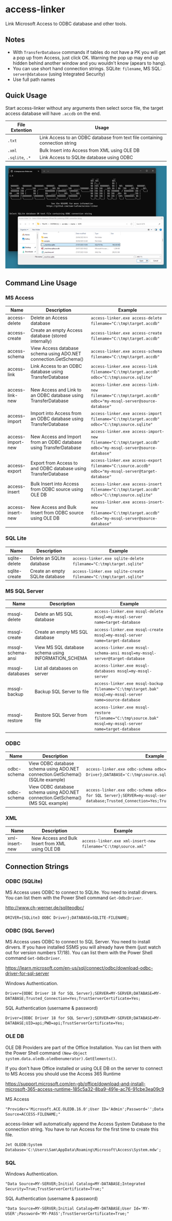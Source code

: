 # access-linker
Link Microsoft Access to ODBC database and other tools.

## Notes
- With `TransferDatabase` commands if tables do not have a PK you will get a pop up from Access, just click OK. Warning the pop up may end up hidden behind another window and you wouldn't know (apears to hang).
- You can use short hand connection strings. SQLite: `filename`, MS SQL: `server@database` (using Integrated Security)
- Use full path names

## Quick Usage
Start access-linker without any arguments then select sorce file, the target access database will have `.accdb` on the end.

| File Extention | Usage |
| -------------- | ----- |
| `.txt` | Link Access to an ODBC database from text file containing connection string |
| `.xml` | Bulk Insert into Access from XML using OLE DB |
| `.sqlite`, `.*` | Link Access to SQLite database using ODBC |

![MAME-AO UI](https://raw.githubusercontent.com/sam-ludlow/access-linker/main/images/access-quick-link.png)

## Command Line Usage

### MS Access
| Name | Description | Example |
| ---- | ----------- | ------- |
| access-delete | Delete an Access database | `access-linker.exe access-delete filename="C:\tmp\target.accdb"` |
| access-create | Create an empty Access database (stored internally) | `access-linker.exe access-create filename="C:\tmp\target.accdb"` |
| access-schema | View Access database schema using ADO.NET connection.GetSchema() | `access-linker.exe access-schema filename="C:\tmp\target.accdb"` |
| access-link | Link Access to an ODBC database using TransferDatabase | `access-linker.exe access-link filename="C:\tmp\target.accdb" odbc="C:\tmp\source.sqlite"` |
| access-link-new | New Access and Link to an ODBC database using TransferDatabase | `access-linker.exe access-link-new filename="C:\tmp\target.accdb" odbc="my-mssql-server@source-database"` |
| access-import | Import into Access from an ODBC database using TransferDatabase  | `access-linker.exe access-import filename="C:\tmp\target.accdb" odbc="C:\tmp\source.sqlite"` |
| access-import-new | New Access and Import from an ODBC database using TransferDatabase | `access-linker.exe access-import-new filename="C:\tmp\target.accdb" odbc="my-mssql-server@source-database"` |
| access-export | Export from Access to and ODBC database using TransferDatabase | `access-linker.exe access-export filename="C:\source.accdb" odbc="my-mssql-server@target-database"` |
| access-insert | Bulk Insert into Access from ODBC source using OLE DB | `access-linker.exe access-insert filename="C:\tmp\target.accdb" odbc="C:\tmp\source.sqlite"` |
| access-insert-new | New Access and Bulk Insert from ODBC source using OLE DB | `access-linker.exe access-insert-new filename="C:\tmp\target.accdb" odbc="my-mssql-server@source-database"` |

### SQL Lite
| Name | Description | Example |
| ---- | ----------- | ------- |
| sqlite-delete | Delete an SQLite database | `access-linker.exe sqlite-delete filename="C:\tmp\target.sqlite"` |
| sqlite-create | Create an empty SQLite database | `access-linker.exe sqlite-create filename="C:\tmp\target.sqlite"` |

### MS SQL Server
| Name | Description | Example |
| ---- | ----------- | ------- |
| mssql-delete | Delete an MS SQL database | `access-linker.exe mssql-delete mssql=my-mssql-server name=target-database` |
| mssql-create | Create an empty MS SQL database | `access-linker.exe mssql-create mssql=my-mssql-server name=target-database` |
| mssql-schema-ansi | View MS SQL database schema using INFORMATION_SCHEMA | `access-linker.exe mssql-schema-ansi mssql=my-mssql-server@target-database` |
| mssql-databases | List all databases on server | `access-linker.exe mssql-databases mssql=my-mssql-server` |
| mssql-backup | Backup SQL Server to file | `access-linker.exe mssql-backup filename="C:\tmp\target.bak" mssql=my-mssql-server name=source-database` |
| mssql-restore | Restore SQL Server from file | `access-linker.exe mssql-restore filename="C:\tmp\source.bak" mssql=my-mssql-server name=target-database` |

### ODBC
| Name | Description | Example |
| ---- | ----------- | ------- |
| odbc-schema | View ODBC database schema using ADO.NET connection.GetSchema() (SQLite example) | `access-linker.exe odbc-schema odbc="DRIVER={SQLite3 ODBC Driver};DATABASE='C:\tmp\source.sqlite';"` |
| odbc-schema | View ODBC database schema using ADO.NET connection.GetSchema() (MS SQL example) | `access-linker.exe odbc-schema odbc="Driver={ODBC Driver 18 for SQL Server};SERVER=my-mssql-server;DATABASE=source-database;Trusted_Connection=Yes;TrustServerCertificate=Yes;"` |

### XML
| Name | Description | Example |
| ---- | ----------- | ------- |
| xml-insert-new | New Access and Bulk Insert from XML using OLE DB | `access-linker.exe xml-insert-new filename="C:\tmp\source.xml"` |

## Connection Strings

### ODBC (SQLite)
MS Access uses ODBC to connect to SQLite. You need to install dirvers. You can list them with the Power Shell command `Get-OdbcDriver`.

http://www.ch-werner.de/sqliteodbc/

```
DRIVER={SQLite3 ODBC Driver};DATABASE=SQLITE-FILENAME;
```

### ODBC (SQL Server)
MS Access uses ODBC to connect to SQL Server. You need to install dirvers. If you have installed SSMS you will already have them (just watch out for version numbers 17/18). You can list them with the Power Shell command `Get-OdbcDriver`.

https://learn.microsoft.com/en-us/sql/connect/odbc/download-odbc-driver-for-sql-server

Windows Authentication. 
```
Driver={ODBC Driver 18 for SQL Server};SERVER=MY-SERVER;DATABASE=MY-DATABASE;Trusted_Connection=Yes;TrustServerCertificate=Yes;
```

SQL Authentication (username & password)
```
Driver={ODBC Driver 18 for SQL Server};SERVER=MY-SERVER;DATABASE=MY-DATABASE;UID=api;PWD=api;TrustServerCertificate=Yes;
```

### OLE DB

OLE DB Providers are part of the Office Installation. You can list them with the Power Shell command `(New-Object system.data.oledb.oledbenumerator).GetElements()`.

If you don't have Office installed or using OLE DB on the server to connect to MS Access you should use the Access 365 Runtime

https://support.microsoft.com/en-gb/office/download-and-install-microsoft-365-access-runtime-185c5a32-8ba9-491e-ac76-91cbe3ea09c9

MS Access
```
"Provider='Microsoft.ACE.OLEDB.16.0';User ID='Admin';Password='';Data Source=ACCESS-FILENAME;"
```

access-linker will automatically append the Access System Database to the connection string. You have to run Access for the first time to create this file.
```
Jet OLEDB:System Database='C:\Users\Sam\AppData\Roaming\Microsoft\Access\System.mdw';
```
### SQL

Windows Authentication. 
```
"Data Source=MY-SERVER;Initial Catalog=MY-DATABASE;Integrated Security=True;TrustServerCertificate=True;"
```

SQL Authentication (username & password)
```
"Data Source=MY-SERVER;Initial Catalog=MY-DATABASE;User Id='MY-USER';Password='MY-PASS';TrustServerCertificate=True;"
```
